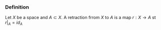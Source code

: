 ### Definition
Let $X$ be a space and $A\subset X$. A retraction frrom $X$ to $A$ is a map $r:X\to A$ st $r|_{A}=id_{A}$
